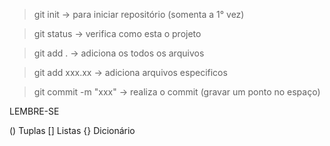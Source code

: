 > git init -> para iniciar repositório (somenta a 1° vez)

> git status -> verifica como esta o projeto

> git add .  -> adiciona os todos os arquivos

> git add xxx.xx  -> adiciona arquivos especificos

> git commit -m "xxx" -> realiza o commit (gravar um ponto no espaço)

LEMBRE-SE

() Tuplas
[] Listas
{} Dicionário